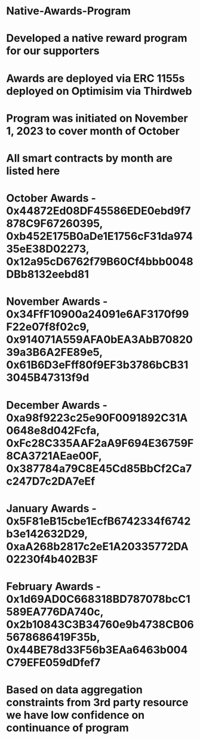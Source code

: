 # Native-Awards-Program
# Developed a native reward program for our supporters
# Awards are deployed via ERC 1155s deployed on Optimisim via Thirdweb
# Program was initiated on November 1, 2023 to cover month of October
# All smart contracts by month are listed here
# October Awards - 0x44872Ed08DF45586EDE0ebd9f7878C9F67260395, 0xb452E175B0aDe1E1756cF31da97435eE38D02273, 0x12a95cD6762f79B60Cf4bbb0048DBb8132eebd81
# November Awards - 0x34FfF10900a24091e6AF3170f99F22e07f8f02c9, 0x914071A559AFA0bEA3AbB7082039a3B6A2FE89e5, 0x61B6D3eFff80f9EF3b3786bCB313045B47313f9d
# December Awards - 0xa98f9223c25e90F0091892C31A0648e8d042Fcfa, 0xFc28C335AAF2aA9F694E36759F8CA3721AEae00F, 0x387784a79C8E45Cd85BbCf2Ca7c247D7c2DA7eEf
# January Awards - 0x5F81eB15cbe1EcfB6742334f6742b3e142632D29, 0xaA268b2817c2eE1A20335772DA02230f4b402B3F
# February Awards - 0x1d69AD0C668318BD787078bcC1589EA776DA740c, 0x2b10843C3B34760e9b4738CB065678686419F35b, 0x44BE78d33F56b3EAa6463b004C79EFE059dDfef7
# Based on data aggregation constraints from 3rd party resource we have low confidence on continuance of program
